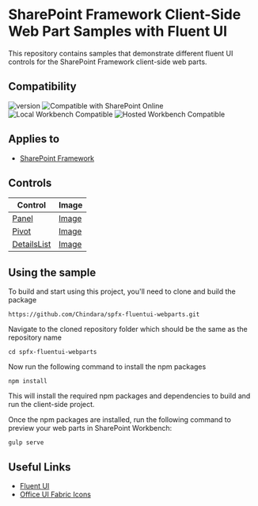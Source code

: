 # SharePoint Framework Client-Side Web Part Samples with Fluent UI

This repository contains samples that demonstrate different fluent UI controls for the SharePoint Framework client-side web parts.

## Compatibility

![version](https://img.shields.io/badge/version-1.13-green.svg)
![Compatible with SharePoint Online](https://img.shields.io/badge/SharePoint%20Online-Compatible-green.svg)
![Local Workbench Compatible](https://img.shields.io/badge/Local%20Workbench-Compatible-green.svg)
![Hosted Workbench Compatible](https://img.shields.io/badge/Hosted%20Workbench-Compatible-green.svg)

## Applies to

- [SharePoint Framework](https://aka.ms/spfx)

## Controls

| Control | Image |
|---|---|
| [Panel](https://developer.microsoft.com/en-us/fluentui#/controls/web/panel) | [Image](https://i.imgur.com/1dCIFIs.png) |
| [Pivot](https://developer.microsoft.com/en-us/fluentui#/controls/web/pivot) | [Image](https://i.imgur.com/ohX5QYh.png) |
| [DetailsList](https://developer.microsoft.com/en-us/fluentui#/controls/web/detailslist) | [Image](https://i.imgur.com/A2tzZgx.png) |

## Using the sample

To build and start using this project, you'll need to clone and build the package

```shell
https://github.com/Chindara/spfx-fluentui-webparts.git
```

Navigate to the cloned repository folder which should be the same as the repository name

```shell
cd spfx-fluentui-webparts
```

Now run the following command to install the npm packages

```shell
npm install
```

This will install the required npm packages and dependencies to build and run the client-side project.

Once the npm packages are installed, run the following command to preview your web parts in SharePoint Workbench:

```shell
gulp serve
```

## Useful Links
- [Fluent UI](https://developer.microsoft.com/en-us/fluentui#/get-started/web)
- [Office UI Fabric Icons](https://uifabricicons.azurewebsites.net/)
